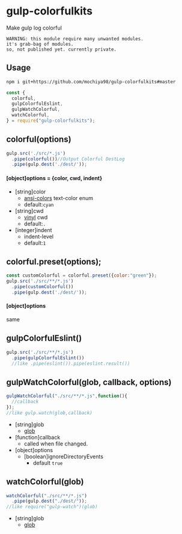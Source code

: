 ﻿# gulp-colorfulkits
Make gulp log colorful
```
WARNING: this module require many unwanted modules.
it's grab-bag of modules.
so, not published yet. currently private.
```

## Usage
```sh
npm i git+https://github.com/mochiya98/gulp-colorfulkits#master
```
```javascript
const {
  colorful,
  gulpColorfulEslint,
  gulpWatchColorful,
  watchColorful,
} = require("gulp-colorfulkits");
```

## colorful(options)
```javascript
gulp.src('./src/*.js')
  .pipe(colorful())//Output Colorful DestLog
  .pipe(gulp.dest('./dest/'));
```
#### [object]options = {color, cwd, indent}
- [string]color
  - [ansi-colors](https://github.com/doowb/ansi-colors) text-color enum
  - default:`cyan`
- [string]cwd
  - [vinyl](https://github.com/gulpjs/vinyl) cwd
  - default:`.`
- [integer]indent
  - indent-level
  - default:`1`

## colorful.preset(options);
```javascript
const customColorful = colorful.preset({color:"green"});
gulp.src('./src/**/*.js')
  .pipe(customColorful())
  .pipe(gulp.dest('./dest/'));
```
#### [object]options
same

## gulpColorfulEslint()
```javascript
gulp.src('./src/**/*.js')
  .pipe(gulpColorfulEslint())
  //like .pipe(eslint()).pipe(eslint.result())
```

## gulpWatchColorful(glob, callback, options)
```javascript
gulpWatchColorful("./src/**/*.js",function(){
  //callback
});
//like gulp.watch(glob,callback)
```
- [string]glob
  - [glob]([https://github.com/isaacs/node-glob)
- [function]callback
  - called when file changed.
- [object]options
  - [boolean]ignoreDirectoryEvents
    - default `true`


## watchColorful(glob)
```javascript
watchColorful("./src/**/*.js")
  .pipe(gulp.dest("./dest/"));
//like require("gulp-watch")(glob)
```
- [string]glob
  - [glob]([https://github.com/isaacs/node-glob)

